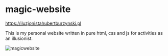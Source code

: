 # magic-website
https://iluzjonistahubertburzynski.pl

This is my personal website written in pure html, css and js for activities as an illusionist.

![magicwebsite](https://user-images.githubusercontent.com/81749590/220305998-81f82f37-1538-4366-a726-b201b8b4cefa.png)
